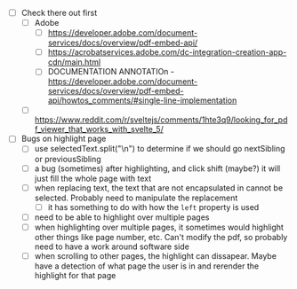 - [ ] Check there out first
    - [ ] Adobe
        - [ ] https://developer.adobe.com/document-services/docs/overview/pdf-embed-api/
        - [ ] https://acrobatservices.adobe.com/dc-integration-creation-app-cdn/main.html
        - [ ] DOCUMENTATION ANNOTATIOn - https://developer.adobe.com/document-services/docs/overview/pdf-embed-api/howtos_comments/#single-line-implementation
    - [ ] https://www.reddit.com/r/sveltejs/comments/1hte3q9/looking_for_pdf_viewer_that_works_with_svelte_5/
- [ ] Bugs on highlight page
    - [ ] use selectedText.split("\n") to determine if we should go nextSibling or previousSibling
    - [ ] a bug (sometimes) after highlighting, and click shift (maybe?) it will just fill the whole page with text
    - [ ] when replacing text, the text that are not encapsulated in <span> cannot be selected. Probably need to manipulate the replacement
        - [ ] it has something to do with how the `left` property is used
    - [ ] need to be able to highlight over multiple pages
    - [ ] when highlighting over multiple pages, it sometimes would highlight other things like page number, etc. Can't modify the pdf, so probably need to have a work around software side
    - [ ] when scrolling to other pages, the highlight can dissapear. Maybe have a detection of what page the user is in and rerender the highlight for that page